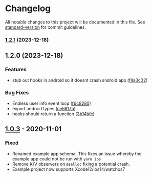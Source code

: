 # Changelog

All notable changes to this project will be documented in this file. See [standard-version](https://github.com/conventional-changelog/standard-version) for commit guidelines.

### [1.2.1](https://github.com/mtford90/react-native-watch-connectivity/compare/v1.2.0...v1.2.1) (2023-12-18)

## 1.2.0 (2023-12-18)


### Features

* stub out hooks in android so it doesnt crash android app ([f8a3c32](https://github.com/mtford90/react-native-watch-connectivity/commit/f8a3c3219145644c46b03a98d81f5cadafc59fa2))


### Bug Fixes

* Endless user info event loop ([f6c9280](https://github.com/mtford90/react-native-watch-connectivity/commit/f6c928051891a718efb2b7d354e7c65d2fee5484))
* export android types ([ce6617b](https://github.com/mtford90/react-native-watch-connectivity/commit/ce6617b0e79160a364846102e2712dc6e315ff32))
* hooks should return a function ([3b14bfc](https://github.com/mtford90/react-native-watch-connectivity/commit/3b14bfcd1ce4aade9643c93025519da5f4eb5db0))

## [1.0.3](https://github.com/mtford90/react-native-watch-connectivity/tree/1.0.3) - 2020-11-01

### Fixed

- Renamed example app schema. This fixes an issue whereby the example app could not be run with `yarn ios`  
- Remove K/V observers on `dealloc` fixing a potential crash.
- Example project now supports Xcode12/ios14/watchos7
